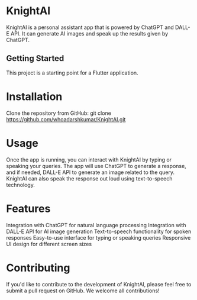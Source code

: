 # KnightAI

KnightAI is a personal assistant app that is powered by ChatGPT and DALL-E API. It can generate AI images and speak up the results given by ChatGPT.

 ## Getting Started

 This project is a starting point for a Flutter application.

# Installation

Clone the repository from GitHub:
git clone https://github.com/whoadarshkumar/KnightAI.git

# Usage

Once the app is running, you can interact with KnightAI by typing or speaking your queries. The app will use ChatGPT to generate a response, and if needed, DALL-E API to generate an image related to the query. KnightAI can also speak the response out loud using text-to-speech technology.

# Features

Integration with ChatGPT for natural language processing
Integration with DALL-E API for AI image generation
Text-to-speech functionality for spoken responses
Easy-to-use interface for typing or speaking queries
Responsive UI design for different screen sizes

# Contributing

If you'd like to contribute to the development of KnightAI, please feel free to submit a pull request on GitHub. We welcome all contributions!

